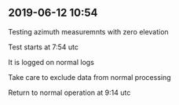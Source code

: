
## 2019-06-12 10:54

[//]: # (Keywords: #test, #data_loss)

Testing azimuth measuremnts with zero elevation

Test starts at 7:54 utc

It is logged on normal logs

Take care to exclude data from normal processing

Return to normal operation at 9:14 utc

